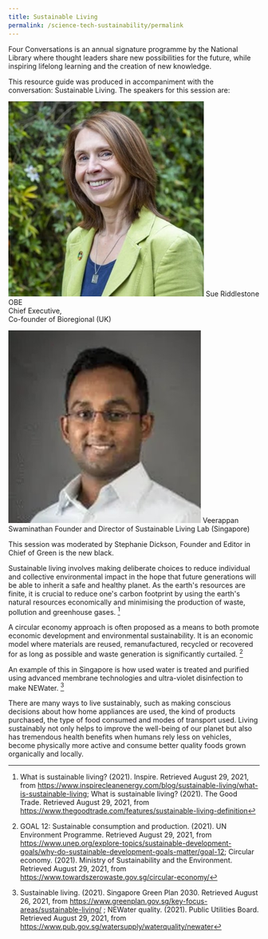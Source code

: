 ```yaml
---
title: Sustainable Living
permalink: /science-tech-sustainability/permalink
---
```

Four Conversations is an annual signature programme by the National Library where thought leaders share new possibilities for the future, while inspiring lifelong learning and the creation of new knowledge.

This resource guide was produced in accompaniment with the conversation: Sustainable Living. 
The speakers for this session are:

![Alt text for image on Isomer site](/images/sci-tech/sustainable-living/Sue%20Riddlestone.jpg)
Sue Riddlestone OBE  
Chief Executive,    
Co-founder of Bioregional (UK)	 

![Alt text for image on Isomer site](/images/sci-tech/sustainable-living/Veerappan.jpg)
Veerappan Swaminathan 
Founder and Director of 
Sustainable Living Lab (Singapore)	 

This session was moderated by Stephanie Dickson, Founder and Editor in Chief of Green is the new black.

Sustainable living involves making deliberate choices to reduce individual and collective environmental impact in the hope that future generations will be able to inherit a safe and healthy planet. As the earth's resources are finite, it is crucial to reduce one's carbon footprint by using the earth's natural resources economically and minimising the production of waste, pollution and greenhouse gases.  [^1]
[^1]: What is sustainable living? (2021). Inspire. Retrieved August 29, 2021, from https://www.inspirecleanenergy.com/blog/sustainable-living/what-is-sustainable-living; What is sustainable living? (2021). The Good Trade. Retrieved August 29, 2021, from https://www.thegoodtrade.com/features/sustainable-living-definition 

A circular economy approach is often proposed as a means to both promote economic development and environmental sustainability. It is an economic model where materials are reused, remanufactured, recycled or recovered for as long as possible and waste generation is significantly curtailed. [^2]
[^2]: GOAL 12: Sustainable consumption and production. (2021). UN Environment Programme. Retrieved August 29, 2021, from https://www.unep.org/explore-topics/sustainable-development-goals/why-do-sustainable-development-goals-matter/goal-12; Circular economy. (2021). Ministry of Sustainability and the Environment. Retrieved August 29, 2021, from https://www.towardszerowaste.gov.sg/circular-economy/

An example of this in Singapore is how used water is treated and purified using advanced membrane technologies and ultra-violet disinfection to make NEWater. [^3]
[^3]: Sustainable living. (2021). Singapore Green Plan 2030. Retrieved August 26, 2021, from https://www.greenplan.gov.sg/key-focus-areas/sustainable-living/ ; NEWater quality. (2021). Public Utilities Board. Retrieved August 29, 2021, from https://www.pub.gov.sg/watersupply/waterquality/newater 

There are many ways to live sustainably, such as making conscious decisions about how home appliances are used, the kind of products purchased, the type of food consumed and modes of transport used. Living sustainably not only helps to improve the well-being of our planet but also has tremendous health benefits when humans rely less on vehicles, become physically more active and consume better quality foods grown organically and locally.     

